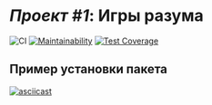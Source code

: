 # *Проект #1*: Игры разума

![CI](https://github.com/ynsem/frontend-project-lvl1/workflows/CI/badge.svg) [![Maintainability](https://api.codeclimate.com/v1/badges/388967156580af846000/maintainability)](https://codeclimate.com/github/ynsem/frontend-project-lvl1/maintainability) [![Test Coverage](https://api.codeclimate.com/v1/badges/388967156580af846000/test_coverage)](https://codeclimate.com/github/ynsem/frontend-project-lvl1/test_coverage)

## Пример установки пакета
[![asciicast](https://asciinema.org/a/PMPyH4HAzfsNFPI7d19XM4uKl.svg)](https://asciinema.org/a/PMPyH4HAzfsNFPI7d19XM4uKl)